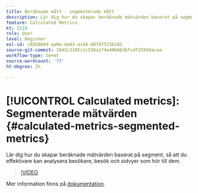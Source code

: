 ```yaml
---
title: Beräknade mått - segmenterade mått
description: Lär dig hur du skapar beräknade mätvärden baserat på segment, så att du effektivare kan analysera besökare, besök och sidvyer som hör till dem.
feature: Calculated Metrics
kt: 2319
role: User
level: Beginner
exl-id: c02b968d-aa0e-4a93-acd4-d8797533b182
source-git-commit: 18d3c3105c2c536a1f4e40b663bfcdf25934acaa
workflow-type: tm+mt
source-wordcount: '73'
ht-degree: 2%

---
```


# [!UICONTROL Calculated metrics]: Segmenterade mätvärden {#calculated-metrics-segmented-metrics}

Lär dig hur du skapar beräknade mätvärden baserat på segment, så att du effektivare kan analysera besökare, besök och sidvyer som hör till dem.

>[!VIDEO](https://video.tv.adobe.com/v/25409/?quality=12&learn=on)

Mer information finns på [dokumentation](https://experienceleague.adobe.com/docs/analytics/components/calculated-metrics/calcmetric-workflow/metrics-with-segments.html).
